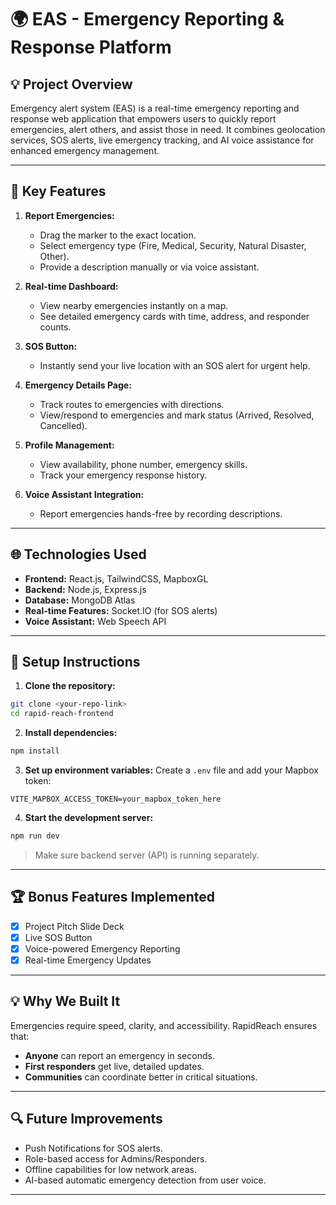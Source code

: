 # 🌍 EAS - Emergency Reporting & Response Platform

## 💡 Project Overview

Emergency alert system (EAS) is a real-time emergency reporting and response web application that empowers users to quickly report emergencies, alert others, and assist those in need.
It combines geolocation services, SOS alerts, live emergency tracking, and AI voice assistance for enhanced emergency management.

---

## 🔗 Key Features

1. **Report Emergencies:**

   - Drag the marker to the exact location.
   - Select emergency type (Fire, Medical, Security, Natural Disaster, Other).
   - Provide a description manually or via voice assistant.

2. **Real-time Dashboard:**

   - View nearby emergencies instantly on a map.
   - See detailed emergency cards with time, address, and responder counts.

3. **SOS Button:**

   - Instantly send your live location with an SOS alert for urgent help.

4. **Emergency Details Page:**

   - Track routes to emergencies with directions.
   - View/respond to emergencies and mark status (Arrived, Resolved, Cancelled).

5. **Profile Management:**

   - View availability, phone number, emergency skills.
   - Track your emergency response history.

6. **Voice Assistant Integration:**
   - Report emergencies hands-free by recording descriptions.

---

## 🌐 Technologies Used

- **Frontend:** React.js, TailwindCSS, MapboxGL
- **Backend:** Node.js, Express.js
- **Database:** MongoDB Atlas
- **Real-time Features:** Socket.IO (for SOS alerts)
- **Voice Assistant:** Web Speech API

---

## 🔖 Setup Instructions

1. **Clone the repository:**

```bash
git clone <your-repo-link>
cd rapid-reach-frontend
```

2. **Install dependencies:**

```bash
npm install
```

3. **Set up environment variables:**
   Create a `.env` file and add your Mapbox token:

```
VITE_MAPBOX_ACCESS_TOKEN=your_mapbox_token_here
```

4. **Start the development server:**

```bash
npm run dev
```

> Make sure backend server (API) is running separately.

---

## 🏆 Bonus Features Implemented

- [x] Project Pitch Slide Deck
- [x] Live SOS Button
- [x] Voice-powered Emergency Reporting
- [x] Real-time Emergency Updates

---

## 💡 Why We Built It

Emergencies require speed, clarity, and accessibility. RapidReach ensures that:

- **Anyone** can report an emergency in seconds.
- **First responders** get live, detailed updates.
- **Communities** can coordinate better in critical situations.

---

## 🔍 Future Improvements

- Push Notifications for SOS alerts.
- Role-based access for Admins/Responders.
- Offline capabilities for low network areas.
- AI-based automatic emergency detection from user voice.

---
